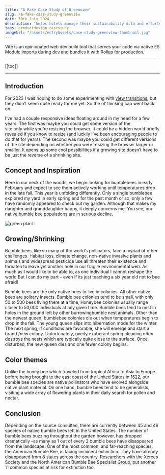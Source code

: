 ```yaml
---
title: "A Fake Case Study of Greenview"
slug: /a-fake-case-study-greenview
date: 30th July 2024
description: "helps hotels manage their sustainability data and efforts"
tags: productdesign casestudy
imageUrl: "/assets/entryAssets/case-study-greenview-thumbnail.jpg"
---
```


Vite is an opinionated web dev build tool that serves your code via native ES Module imports during dev and bundles it with Rollup for production.
___

[[toc]]
___

## Introduction
For 2023 I was hoping to do some experimenting with [view transitions](#), but they didn’t seem quite ready for me yet. So the ol’ thinking cap went back on.

I’ve had a couple responsive ideas floating around in my head for a few years. The first was maybe you could get some version of the site only while you’re resizing the browser. It could be a hidden world briefly revealed if you know to resize (and luckily I’ve been encouraging people to do that for years). The second was maybe you could get different versions of the site depending on whether you were resizing the browser larger or smaller. It opens up some cool possibilities if a growing site doesn’t have to be just the reverse of a shrinking site.

## Concept and Inspiration
Here in our neck of the woods, we begin looking for bumblebees in early February and expect to see them actively working until temperatures drop in the late fall. This year is unfolding differently. Only a single bumblebee explored my yard in early spring and for the past month or so, only a few have randomly appeared to check out my garden. Although that makes my daughter and granddaughter happy, it deeply concerns me. You see, our native bumble bee populations are in serious decline.

![green plant](../assets/entryAssets/case-study-greenview-thumbnail.jpg)

## Growing/Shrinking
 Bumble bees, like so many of the world’s pollinators, face a myriad of other challenges. Habitat loss, climate change, non-native invasive plants and animals and widespread pesticide use all threaten their existence and threaten to leave yet another hole in our fragile environmental web. As much as I would like to be able to, as one individual I cannot reshape the world  But I can do my part – even if its just teaching a six year old not to bee afraid!

 Bumble bees are the only native bees to live in colonies.  All other native bees are solitary insects. Bumble bee colonies tend to be small, with only 50 to 500 bees living there at a time, Honeybee colonies usually range closer to 50,000 individuals at any given time. Bumble bees tend to nest in holes in the ground left by other burrowingbumble nest animals. Other than the newest queen, bumblebee colonies die out when temperatures begin to drop in the fall. The young queen slips into hibernation mode for the winter. The next spring, if conditions  are favorable, she will emerge and start a brand  /new colony. Unfortunately, overly exuberant spring cleaning often destroys the nests which are typically quite close to the surface. Once disturbed, the new queen dies and one fewer colony begins. 

## Color themes
Unlike the honey bee which traveled from tropical Africa to Asia to Europe before being brought to the east coast of the United States in 1622, our bumble bee species are native pollinators who have evolved alongside native plant material. On one hand, bumble bees tend to be generalists, visiting a wide array of flowering plants in their daily search for pollen and nectar. 

## Conclusion
Depending on the source consulted, there are currently between 45 and 49 species of native bumble bees left in the United States. The number of bumble bees buzzing throughout the garden however, has dropped dramatically –as many as 1 out of every 2 bumble bees have disappeared from the landscape.  One of the most common, and far-reaching species, the American Bumble Bee, is facing imminent extinction. They have already disappeared from 8 states across the country. Researchers with the Xerces Society and the North American Bumble Bee Specialist Group, put another 11 common species at risk for extinction too.


